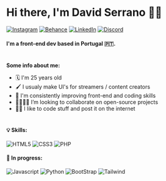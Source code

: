 # Hi there, I'm David Serrano 👋🏽
[![Instagram](https://img.shields.io/badge/-n0ia96-E4405F?style=flat&logo=instagram&logoColor=white)](https://instagram.com/n0ia96)
[![Behance](https://img.shields.io/badge/-n0ia96-1769FF?style=flat&logo=behance&logoColor=white)](https://behance.net/n0ia96)
[![LinkedIn](https://img.shields.io/badge/-n0ia96-0A66C2?style=flat&logo=linkedin&logoColor=white)](https://linkedin.com/in/n0ia96/)
[![Discord](https://img.shields.io/badge/-n0ia96⋕9002-5865F2?style=flat&logo=discord&logoColor=white)](#)

#### I'm a front-end dev based in Portugal 🇵🇹.
#
**Some info about me:**
- 🗓️ I'm 25 years old
- 🖌️ I usualy make UI's for streamers / content creators
- 📀 I'm consistently improving front-end and coding skills
- 🫱🏽‍🫲🏽 I’m looking to collaborate on open-source projects
- 😶‍🌫️ I like to code stuff and post it on the internet

#

#### 💡 Skills:
![HTML5](https://img.shields.io/badge/-HTML5-2d2d2d?style=flat-square&logo=html5&logoColor=white&labelColor=E34F26)
![CSS3](https://img.shields.io/badge/-CSS3-2d2d2d?style=flat-square&logo=css3&logoColor=white&labelColor=1572B6)
![PHP](https://img.shields.io/badge/-PHP-2d2d2d?style=flat-square&logo=php&logoColor=white&labelColor=777BB4)

#### 🌱 In progress:
![Javascript](https://img.shields.io/badge/-JavaScript-2d2d2d?style=flat-square&logo=javascript&logoColor=white&labelColor=F7DF1E)
![Python](https://img.shields.io/badge/-Python-2d2d2d?style=flat-square&logo=python&logoColor=white&labelColor=3776AB)
![BootStrap](https://img.shields.io/badge/-BootStrap-2d2d2d?style=flat-square&logo=Bootstrap&logoColor=white&labelColor=7952B3)
![Tailwind](https://img.shields.io/badge/-Tailwind_CSS-2d2d2d?style=flat-square&logo=tailwindcss&logoColor=white&labelColor=06B6D4)


<!--
**n0ia96/n0ia96** is a ✨ _special_ ✨ repository because its `README.md` (this file) appears on your GitHub profile.

Here are some ideas to get you started:

- 🔭 I’m currently working on ...
- 🌱 I’m currently learning ...
- 👯 I’m looking to collaborate on ...
- 🤔 I’m looking for help with ...
- 💬 Ask me about ...
- 📫 How to reach me: ...
- 😄 Pronouns: ...
- ⚡ Fun fact: ...
-->
